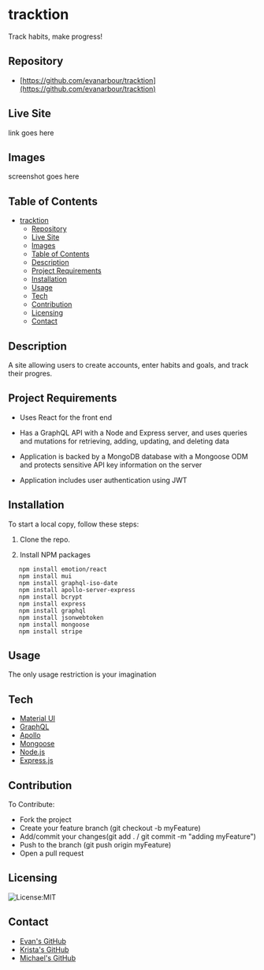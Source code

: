 # tracktion

Track habits, make progress!

## Repository

- [https://github.com/evanarbour/tracktion](https://github.com/evanarbour/tracktion)

## Live Site

link goes here

## Images

screenshot goes here 

## Table of Contents

- [tracktion](#tracktion)
  - [Repository](#repository)
  - [Live Site](#live-site)
  - [Images](#images)
  - [Table of Contents](#table-of-contents)
  - [Description](#description)
  - [Project Requirements](#project-requirements)
  - [Installation](#installation)
  - [Usage](#usage)
  - [Tech](#tech)
  - [Contribution](#contribution)
  - [Licensing](#licensing)
  - [Contact](#contact)

## Description

A site allowing users to create accounts, enter habits and goals, and track their progres.

## Project Requirements

- Uses React for the front end

- Has a GraphQL API with a Node and Express server, and uses queries and mutations for retrieving, adding, updating, and deleting data

- Application is backed by a MongoDB database with a Mongoose ODM and protects sensitive API key information on the server

- Application includes user authentication using JWT

## Installation

To start a local copy, follow these steps:

1. Clone the repo.

2. Install NPM packages
 ```
    npm install emotion/react
    npm install mui
    npm install graphql-iso-date
    npm install apollo-server-express
    npm install bcrypt
    npm install express
    npm install graphql
    npm install jsonwebtoken
    npm install mongoose
    npm install stripe
```

## Usage

The only usage restriction is your imagination

## Tech

- [Material UI](https://mui.com/)
- [GraphQL](https://graphql.org/)
- [Apollo](https://www.apollographql.com/)
- [Mongoose](https://www.mongodb.com/)
- [Node.js](https://nodejs.org/)
- [Express.js](https://expressjs.com/)

## Contribution

To Contribute: 
- Fork the project
- Create your feature branch (git checkout -b myFeature)
- Add/commit your changes(git add . / git commit -m "adding myFeature")
- Push to the branch (git push origin myFeature)
- Open a pull request

## Licensing
![License:MIT](https://img.shields.io/badge/License-MIT-blue.svg)


## Contact
- [Evan's GitHub](https://github.com/evanarbour)
- [Krista's GitHub](https://github.com/kjnb-0)
- [Michael's GitHub](https://github.com/MichaelHermes)
